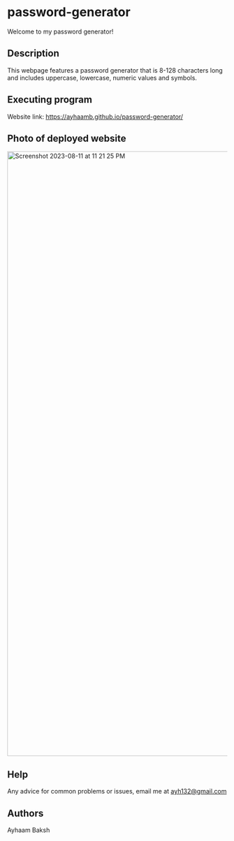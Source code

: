 # password-generator
Welcome to my password generator!

## Description
This webpage features a password generator that is 8-128 characters long and includes uppercase, lowercase, numeric values and symbols.


## Executing program
Website link: https://ayhaamb.github.io/password-generator/


## Photo of deployed website
<img width="1385" alt="Screenshot 2023-08-11 at 11 21 25 PM" src="https://github.com/AyhaamB/password-generator/assets/140018981/3c214175-0c96-4c57-8ae3-2cedf8b1b807">

## Help
Any advice for common problems or issues, email me at ayh132@gmail.com


## Authors

Ayhaam Baksh
